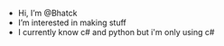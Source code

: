 - Hi, I’m @Bhatck
- I’m interested in making stuff
- I currently know c# and python but i'm only using c#

<!---
Bhatck/Bhatck is a ✨ special ✨ repository because its `README.md` (this file) appears on your GitHub profile.
You can click the Preview link to take a look at your changes.
--->

